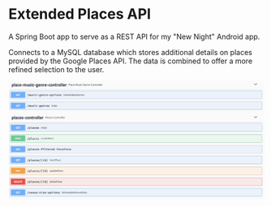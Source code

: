 # Extended Places API

A Spring Boot app to serve as a REST API for my "New Night" Android app.

Connects to a MySQL database which stores additional details on places provided by the Google Places API. The data is combined to offer a more refined selection to the user.

![alt test](https://github.com/haydnwiese/Personal-Website/blob/master/src/resources/projects/extended_places/swaggerScreenshot.png)
